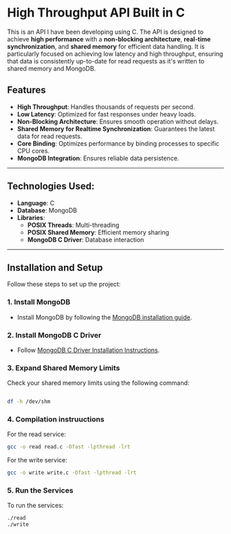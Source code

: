 # High Throughput API Built in C

This is an API I have been developing using C. The API is designed to achieve **high performance** with a **non-blocking architecture**, **real-time synchronization**, and **shared memory** for efficient data handling. It is particularly focused on achieving low latency and high throughput, ensuring that data is consistently up-to-date for read requests as it's written to shared memory and MongoDB.

## Features
- **High Throughput**: Handles thousands of requests per second.
- **Low Latency**: Optimized for fast responses under heavy loads.
- **Non-Blocking Architecture**: Ensures smooth operation without delays.
- **Shared Memory for Realtime Synchronization**: Guarantees the latest data for read requests.
- **Core Binding**: Optimizes performance by binding processes to specific CPU cores.
- **MongoDB Integration**: Ensures reliable data persistence.

---

## Technologies Used:
- **Language**: C
- **Database**: MongoDB
- **Libraries**:
    - **POSIX Threads**: Multi-threading
    - **POSIX Shared Memory**: Efficient memory sharing
    - **MongoDB C Driver**: Database interaction

---

## Installation and Setup

Follow these steps to set up the project:

### 1. Install MongoDB
- Install MongoDB by following the [MongoDB installation guide](https://docs.mongodb.com/manual/installation/).

### 2. Install MongoDB C Driver
- Follow [MongoDB C Driver Installation Instructions](https://mongoc.org/libmongoc/current/installing.html).

### 3. Expand Shared Memory Limits
Check your shared memory limits using the following command:
```bash

df -h /dev/shm

```
### 4. Compilation instruuctions
For the read service:
```bash
gcc -o read read.c -Ofast -lpthread -lrt

```

For the write service:
```bash
gcc -o write write.c -Ofast -lpthread -lrt

```

### 5. Run the Services
To run the services:
```bash
./read
./write




